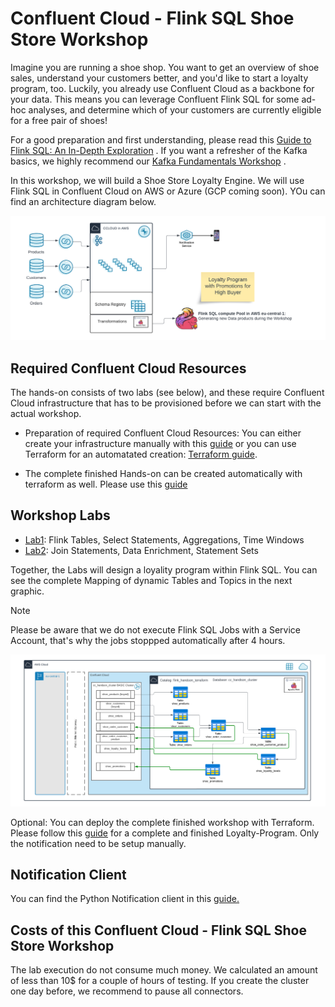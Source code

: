 # Confluent Cloud - Flink SQL Shoe Store Workshop
Imagine you are running a shoe shop. You want to get an overview of shoe sales, understand your customers better, and you'd like to start a loyalty program, too. Luckily, you already use Confluent Cloud as a backbone for your data. This means you can leverage Confluent Flink SQL for some ad-hoc analyses, and determine which of your customers are currently eligible for a free pair of shoes!

For a good preparation and first understanding, please read this [Guide to Flink SQL: An In-Depth Exploration](https://www.confluent.io/blog/getting-started-with-apache-flink-sql/) . 
If you want a refresher of the Kafka basics, we highly recommend our [Kafka Fundamentals Workshop](https://www.confluent.io/resources/online-talk/fundamentals-workshop-apache-kafka-101/) .

In this workshop, we will build a Shoe Store Loyalty Engine. We will use Flink SQL in Confluent Cloud on AWS or Azure (GCP coming soon). YOu can find an architecture diagram below.

![image](terraform/img/Flink_Hands-on_Workshop_Complete.png)



## Required Confluent Cloud Resources 
The hands-on consists of two labs (see below), and these require Confluent Cloud infrastructure that has to be provisioned before we can start with the actual workshop. 
 *  Preparation of required Confluent Cloud Resources: You can either create your infrastructure manually with this [guide](prereq.md) or you can use Terraform for an automatated creation: [Terraform guide](terraform/README.md).

 *  The complete finished Hands-on can be created automatically with terraform as well. Please use this [guide](terraform-complete/README.md)

## Workshop Labs
  *  [Lab1](lab1.md): Flink Tables, Select Statements, Aggregations, Time Windows 
  *  [Lab2](lab2.md): Join Statements, Data Enrichment, Statement Sets  

Together, the Labs will design a loyality program within Flink SQL. You can see the complete Mapping of dynamic Tables and Topics in the next graphic.
> [!NOTE]
> Please be aware that we do not execute Flink SQL Jobs with a Service Account, that's why the jobs stoppped automatically after 4 hours.

![image](terraform/img/flink_sql_diagram.png)

Optional:
You can deploy the complete finished workshop with Terraform. Please follow this [guide](terraform-complete/README.md) for a complete and finished Loyalty-Program. Only the notification need to be setup manually.

## Notification Client 
You can find the Python Notification client in this [guide.](notification_client.md) 

## Costs of this Confluent Cloud - Flink SQL Shoe Store Workshop
The lab execution do not consume much money. We calculated an amount of less than 10$ for a couple of hours of testing. If you create the cluster one day before, we recommend to pause all connectors.

